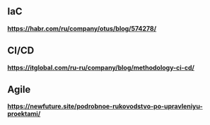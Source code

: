## IaC 
__https://habr.com/ru/company/otus/blog/574278/__

## CI/CD
__https://itglobal.com/ru-ru/company/blog/methodology-ci-cd/__

## Agile
__https://newfuture.site/podrobnoe-rukovodstvo-po-upravleniyu-proektami/__